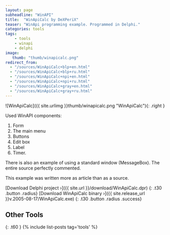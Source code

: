 ```yaml
---
layout: page
subheadline: "WinAPI"
title:  "WinApiCalc by DeXPeriX"
teaser: "WinApi programming example. Programmed in Delphi."
categories: tools
tags:
    - tools
    - winapi
    - delphi
image:
   thumb: "thumb/winapicalc.png"
redirect_from:
  - "/sources/WinApiCalc+blp+en.html"
  - "/sources/WinApiCalc+blp+ru.html"
  - "/sources/WinApiCalc+npi+en.html"
  - "/sources/WinApiCalc+npi+ru.html"
  - "/sources/WinApiCalc+gray+en.html"
  - "/sources/WinApiCalc+gray+ru.html"
---
```


![WinApiCalc]({{ site.urlimg }}thumb/winapicalc.png "WinApiCalc"){: .right }
	
Used WinAPI components:
1. Form
2. The main menu
3. Buttons
4. Edit box
5. Label
6. Timer.


There is also an example of using a standard window (MessageBox). The entire source perfectly commented. 

This example was written more as article than as a source.


[Download Delphi project ›]({{ site.url }}/download/WinApiCalc.dpr) 
{: .t30 .button .radius}
[Download WinApiCalc binary ›]({{ site.release_url }}v.2005-08-17/WinApiCalc.exe) 
{: .t30 .button .radius .success}


## Other Tools
{: .t60 }
{% include list-posts tag='tools' %}
